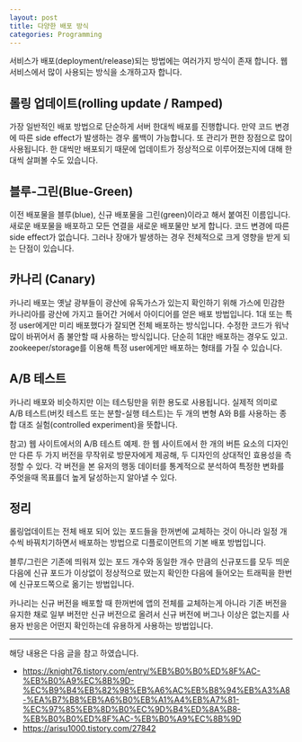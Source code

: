 ```yaml
---
layout: post
title: 다양한 배포 방식
categories: Programming
---
```


서비스가 배포(deployment/release)되는 방법에는 여러가지 방식이 존재 합니다. 웹 서비스에서 많이 사용되는 방식을 소개하고자 합니다.

## 롤링 업데이트(rolling update / Ramped)
가장 일반적인 배포 방법으로 단순하게 서버 한대씩 배포를 진행합니다. 만약 코드 변경에 따른 side effect가 발생하는 경우 롤백이 가능합니다. 또 관리가 편한 장점으로 많이 사용됩니다. 한 대씩만 배포되기 때문에 업데이트가 정상적으로 이루어졌는지에 대해 한대씩 살펴볼 수도 있습니다.


## 블루-그린(Blue-Green)
이전 배포물을 블루(blue), 신규 배포물을 그린(green)이라고 해서 붙여진 이름입니다. 새로운 배포물을 배포하고 모든 연결을 새로운 배포물만 보게 합니다. 코드 변경에 따른 side effect가 없습니다. 그러나 장애가 발생하는 경우 전체적으로 크게 영향을 받게 되는 단점이 있습니다. 


## 카나리 (Canary)
카나리 배포는 옛날 광부들이 광산에 유독가스가 있는지 확인하기 위해 가스에 민감한 카나리아를 광산에 가지고 들어간 거에서 아이디어를 얻은 배포 방법입니다. 1대 또는 특정 user에게만 미리 배포했다가 잘되면 전체 배포하는 방식입니다. 수정한 코드가 워낙 많이 바뀌어서 좀 불안할 때 사용하는 방식입니다. 단순히 1대만 배포하는 경우도 있고. zookeeper/storage를 이용해 특정 user에게만 배포하는 형태를 가질 수 있습니다.


## A/B 테스트
카나리 배포와 비슷하지만 이는 테스팅만을 위한 용도로 사용됩니다. 실제적 의미로 A/B 테스트(버킷 테스트 또는 분할-실행 테스트)는 두 개의 변형 A와 B를 사용하는 종합 대조 실험(controlled experiment)을 뜻합니다.

참고) 웹 사이트에서의 A/B 테스트 예제. 한 웹 사이트에서 한 개의 버튼 요소의 디자인만 다른 두 가지 버전을 무작위로 방문자에게 제공해, 두 디자인의 상대적인 효용성을 측정할 수 있다. 각 버전을 본 유저의 행동 데이터를 통계적으로 분석하여 특정한 변화를 주엇을때 목표를더 높게 달성하는지 알아낼 수 있다.


## 정리
롤링업데이트는 전체 배포 되어 있는 포드들을 한꺼번에 교체하는 것이 아니라 일정 개수씩 바꿔치기하면서 배포하는 방법으로 디플로이먼트의 기본 배포 방법입니다. 

블루/그린은 기존에 띄워져 있는 포드 개수와 동일한 개수 만큼의 신규포드를 모두 띄운 다음에 신규 포드가 이상없이 정상적으로 떴는지 확인한 다음에 들어오는 트래픽을 한번에 신규포드쪽으로 옮기는 방법입니다.

카나리는 신규 버전을 배포할 때 한꺼번에 앱의 전체를 교체하는게 아니라 기존 버전을 유지한 채로 일부 버전만 신규 버전으로 올려서 신규 버전에 버그나 이상은 없는지를 사용자 반응은 어떤지 확인하는데 유용하게 사용하는 방법입니다.


----
해당 내용은 다음 글을 참고 하였습니다.

- https://knight76.tistory.com/entry/%EB%B0%B0%ED%8F%AC-%EB%B0%A9%EC%8B%9D-%EC%B9%B4%EB%82%98%EB%A6%AC%EB%B8%94%EB%A3%A8-%EA%B7%B8%EB%A6%B0%EB%A1%A4%EB%A7%81-%EC%97%85%EB%8D%B0%EC%9D%B4%ED%8A%B8-%EB%B0%B0%ED%8F%AC-%EB%B0%A9%EC%8B%9D
- https://arisu1000.tistory.com/27842